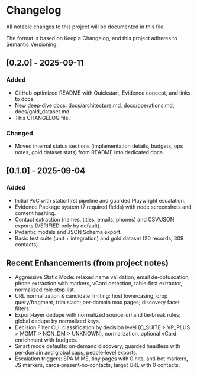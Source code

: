 # Changelog

All notable changes to this project will be documented in this file.

The format is based on Keep a Changelog, and this project adheres to Semantic Versioning.

## [0.2.0] - 2025-09-11
### Added
- GitHub‑optimized README with Quickstart, Evidence concept, and links to docs.
- New deep‑dive docs: docs/architecture.md, docs/operations.md, docs/gold_dataset.md.
- This CHANGELOG file.

### Changed
- Moved internal status sections (implementation details, budgets, ops notes, gold dataset stats) from README into dedicated docs.

## [0.1.0] - 2025-09-04
### Added
- Initial PoC with static‑first pipeline and guarded Playwright escalation.
- Evidence Package system (7 required fields) with node screenshots and content hashing.
- Contact extraction (names, titles, emails, phones) and CSV/JSON exports (VERIFIED‑only by default).
- Pydantic models and JSON Schema export.
- Basic test suite (unit + integration) and gold dataset (20 records, 309 contacts).

## Recent Enhancements (from project notes)
- Aggressive Static Mode: relaxed name validation, email de‑obfuscation, phone extraction with markers, vCard detection, table‑first extractor, normalized role stop‑list.
- URL normalization & candidate limiting: host lowercasing, drop query/fragment, trim slash; per‑domain max pages; discovery facet filters.
- Export‑layer dedupe with normalized source_url and tie‑break rules; global dedupe by normalized keys.
- Decision Filter CLI: classification by decision level (C_SUITE > VP_PLUS > MGMT > NON_DM > UNKNOWN), normalization, optional vCard enrichment with budgets.
- Smart mode defaults: on‑demand discovery, guarded headless with per‑domain and global caps, people‑level exports.
- Escalation triggers: SPA MIME, tiny pages with 0 hits, anti‑bot markers, JS markers, cards‑present‑no‑contacts, target URL with 0 contacts.

